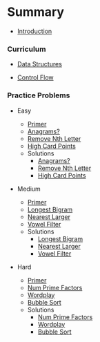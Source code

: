 # Summary

* [Introduction](README.md)

### Curriculum
* [Data Structures](data_structures.md)

* [Control Flow](logic_and_control_flow.md)

### Practice Problems
* Easy
  * [Primer](easy/primer.md)
  * [Anagrams?](easy/anagrams.md)
  * [Remove Nth Letter](easy/remove_nth.md)
  * [High Card Points](easy/high_card_points.md)
  * Solutions
    * [Anagrams?](easy/solutions/anagrams.md)
    * [Remove Nth Letter](easy/solutions/remove_nth.md)
    * [High Card Points](easy/solutions/high_card_points.md)

* Medium
  * [Primer](medium/primer.md)
  * [Longest Bigram](medium/longest_bigram.md)
  * [Nearest Larger](medium/nearest_larger.md)
  * [Vowel Filter](medium/vowel_filter.md)
  * Solutions
    * [Longest Bigram](medium/solutions/longest_bigram.md)
    * [Nearest Larger](medium/solutions/nearest_larger.md)
    * [Vowel Filter](medium/solutions/vowel_filter.md)

* Hard
  * [Primer](hard/primer.md)
  * [Num Prime Factors](hard/num_prime_factors.md)
  * [Wordplay](hard/wordplay.md)
  * [Bubble Sort](hard/bubble_sort.md)
  * Solutions
    * [Num Prime Factors](hard/solutions/num_prime_factors.md)
    * [Wordplay](hard/solutions/wordplay.md)
    * [Bubble Sort](hard/solutions/bubble_sort.md)
